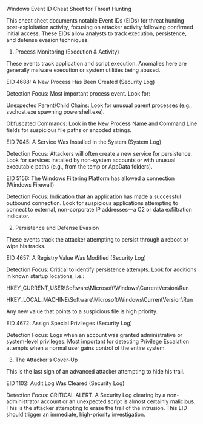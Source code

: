 
Windows Event ID Cheat Sheet for Threat Hunting

This cheat sheet documents notable Event IDs (EIDs) for threat hunting post-exploitation activity, focusing on attacker activity following confirmed initial access. These EIDs allow analysts to track execution, persistence, and defense evasion techniques.


1. Process Monitoring (Execution & Activity)

These events track application and script execution. Anomalies here are generally malware execution or system utilities being abused.

EID 4688: A New Process Has Been Created (Security Log)

Detection Focus: Most important process event. Look for:

Unexpected Parent/Child Chains: Look for unusual parent processes (e.g., svchost.exe spawning powershell.exe).

Obfuscated Commands: Look in the New Process Name and Command Line fields for suspicious file paths or encoded strings.

EID 7045: A Service Was Installed in the System (System Log)

Detection Focus: Attackers will often create a new service for persistence. Look for services installed by non-system accounts or with unusual executable paths (e.g., from the temp or AppData folders).

EID 5156: The Windows Filtering Platform has allowed a connection (Windows Firewall)

Detection Focus: Indication that an application has made a successful outbound connection. Look for suspicious applications attempting to connect to external, non-corporate IP addresses—a C2 or data exfiltration indicator.


2. Persistence and Defense Evasion

These events track the attacker attempting to persist through a reboot or wipe his tracks.

EID 4657: A Registry Value Was Modified (Security Log)

Detection Focus: Critical to identify persistence attempts. Look for additions in known startup locations, i.e.:

HKEY_CURRENT_USER\Software\Microsoft\Windows\CurrentVersion\Run

HKEY_LOCAL_MACHINE\Software\Microsoft\Windows\CurrentVersion\Run

Any new value that points to a suspicious file is high priority.

EID 4672: Assign Special Privileges (Security Log)

Detection Focus: Logs when an account was granted administrative or system-level privileges. Most important for detecting Privilege Escalation attempts when a normal user gains control of the entire system.


3. The Attacker's Cover-Up

This is the last sign of an advanced attacker attempting to hide his trail.

EID 1102: Audit Log Was Cleared (Security Log)

Detection Focus: CRITICAL ALERT. A Security Log clearing by a non-administrator account or an unexpected script is almost certainly malicious. This is the attacker attempting to erase the trail of the intrusion. This EID should trigger an immediate, high-priority investigation.
